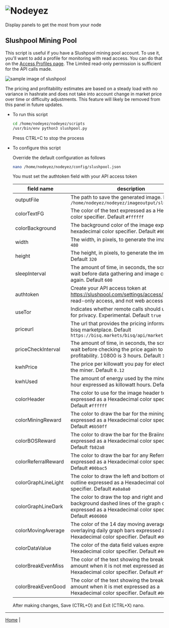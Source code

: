 # ![Nodeyez](../images/nodeyez.svg)
Display panels to get the most from your node

## Slushpool Mining Pool

This script is useful if you have a Slushpool mining pool account. To use it,
you'll want to add a profile for monitoring with read access. You can do that
on the [Access Profiles page](https://slushpool.com/settings/access/). The 
Limited read-only permission is sufficient for the API calls made.

![sample image of slushpool](../images/slushpool.png)

The pricing and profitability estimates are based on a steady load with no
variance in hashrate and does not take into account change in market price
over time or difficulty adjustments.  This feature will likely be removed
from this panel in future updates.

* To run this script

   ```sh
   cd /home/nodeyez/nodeyez/scripts
   /usr/bin/env python3 slushpool.py
   ```

   Press CTRL+C to stop the process

* To configure this script

   Override the default configuration as follows

   ```sh
   nano /home/nodeyez/nodeyez/config/slushpool.json
   ```

   You must set the authtoken field with your API access token

   | field name | description |
   | --- | --- |
   | outputFile | The path to save the generated image. Default `/home/nodeyez/nodeyez/imageoutput/slushpool.png` |
   | colorTextFG | The color of the text expressed as a Hexadecimal color specifier. Default `#ffffff` |
   | colorBackground | The background color of the image expressed as a hexadecimal color specifier. Default `#000000` |
   | width | The width, in pixels, to generate the image. Default `480` |
   | height | The height, in pixels, to generate the image. Default `320` |
   | sleepInterval | The amount of time, in seconds, the script should wait before data gathering and image creation again. Default `600` |
   | authtoken | Create your API access  token at https://slushpool.com/settings/access/ with limited read-only access, and not web access |
   | useTor | Indicates whether remote calls should use torify for privacy. Experimental. Default `true` |
   | priceurl | The url that provides the pricing information from bisq marketplace. Default `https://bisq.markets/bisq/api/markets/ticker` |
   | priceCheckInterval | The amount of time, in seconds, the script should wait before checking the price again to use for profitability. 10800 is 3 hours. Default `10800` |
   | kwhPrice | The price per killowatt you pay for electricity to run the miner. Default `0.12` |
   | kwhUsed | The amount of energy used by the miner to run per hour expressed as killowatt hours. Default `1.100` |
   | colorHeader | The color to use for the image header text expressed as a Hexadecimal color specifier. Default `#ffffff` |
   | colorMiningReward | The color to draw the bar for the mining reward expressed as a Hexadecimal color specifier. Default `#6b50ff` |
   | colorBOSReward | The color to draw the bar for the Braiins OS reward expressed as a Hexadecimal color specifier. Default `fb82a8` |
   | colorReferralReward | The color to draw the bar for any Referral rewards expressed as a Hexadecimal color specifier. Default `#00bac5` |
   | colorGraphLineLight | The color to draw the left and bottom of the graph outline expressed as a Hexadecimal color specifier. Default `#a0a0a0` |
   | colorGraphLineDark | The color to draw the top and right and background dashed lines of the graph outline expressed as a Hexadecimal color specifier. Default `#606060` |
   | colorMovingAverage | The color of the 14 day moving average line overlaying daily graph bars expressed as a Hexadecimal color specifier. Default `#d69f06` |
   | colorDataValue | The color of the data field values expressed as a Hexadecimal color specifier. Default `#4040ff` |
   | colorBreakEvenMiss | The color of the text showing the break even amount when it is not met expressed as a Hexadecimal color specifier. Default `#ff0000` |
   | colorBreakEvenGood | The color of the text showing the break even amount when it is met expressed as a Hexadecimal color specifier. Default `#00ff00` |

   After making changes, Save (CTRL+O) and Exit (CTRL+X) nano.


---

[Home](../README.md) | 

